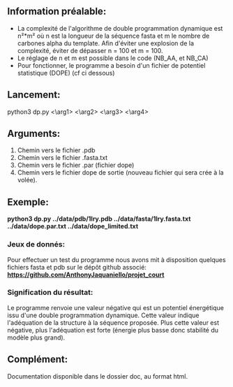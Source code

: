 ## Information préalable:

* La complexité de l'algorithme de double programmation dynamique est n²*m² où n est la longueur de la séquence fasta et m le nombre de carbones alpha du template. Afin d'éviter une explosion de la complexité, éviter de dépasser n = 100 et m = 100.
* Le réglage de n et m est possible dans le code (NB_AA, et NB_CA)
* Pour fonctionner, le programme a besoin d'un fichier de potentiel statistique (DOPE) (cf ci dessous)

## Lancement:

python3 dp.py <\arg1> <\arg2> <\arg3> <\arg4>

## Arguments:

1. Chemin vers le fichier .pdb
2. Chemin vers le fichier .fasta.txt
3. Chemin vers le fichier .par (fichier dope)
4. Chemin vers le fichier dope de sortie (nouveau fichier qui sera crée à la volée).

## Exemple:

**python3 dp.py ../data/pdb/1lry.pdb ../data/fasta/1lry.fasta.txt ../data/dope.par.txt ../data/dope_limited.txt**

### Jeux de donnés:

Pour effectuer un test du programme nous avons mit à disposition quelques fichiers fasta et pdb sur le dépôt github associé:
**https://github.com/AnthonyJaquaniello/projet_court**

### Signification du résultat:

Le programme renvoie une valeur négative qui est un potentiel énergétique issu d'une double programmation dynamique. Cette valeur
indique l'adéquation de la structure à la séquence proposée. Plus cette valeur est négative, plus l'adéquation est forte
(énergie plus basse donc stabilité du modèle plus grand).

## Complément:

Documentation disponible dans le dossier doc, au format html.


